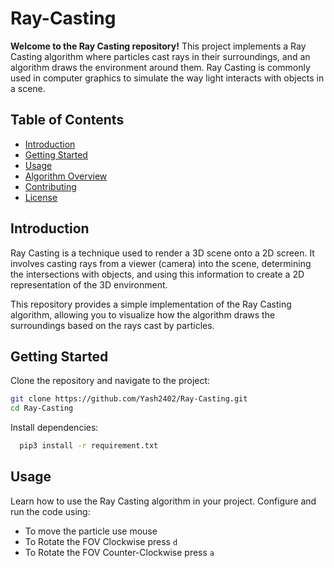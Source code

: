 # Ray-Casting
**Welcome to the Ray Casting repository!** This project implements a Ray Casting algorithm where particles cast rays in their surroundings, and an algorithm draws the environment around them. Ray Casting is commonly used in computer graphics to simulate the way light interacts with objects in a scene.

## Table of Contents
- [Introduction](#introduction)
- [Getting Started](#getting-started)
- [Usage](#usage)
- [Algorithm Overview](#algorithm-overview)
- [Contributing](#contributing)
- [License](#license)

## Introduction

Ray Casting is a technique used to render a 3D scene onto a 2D screen. It involves casting rays from a viewer (camera) into the scene, determining the intersections with objects, and using this information to create a 2D representation of the 3D environment.

This repository provides a simple implementation of the Ray Casting algorithm, allowing you to visualize how the algorithm draws the surroundings based on the rays cast by particles.

## Getting Started

Clone the repository and navigate to the project:

```bash 
git clone https://github.com/Yash2402/Ray-Casting.git
cd Ray-Casting
```

Install dependencies:

```bash
  pip3 install -r requirement.txt
```

## Usage

Learn how to use the Ray Casting algorithm in your project. Configure and run the code using:

- To move the particle use mouse
- To Rotate the FOV Clockwise press ```d```
- To Rotate the FOV Counter-Clockwise press ```a```
